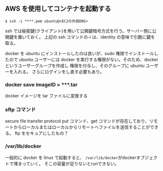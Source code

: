 ## AWS を使用してコンテナを起動する

`$ ssh -i ****.pem ubuntu@<EC2の外部DNS>`

ssh では秘密鍵(クライアント)を用いて公開鍵暗号方式を行う。サーバー側に公開鍵を置いておく。
上記の ssh コマンドの-i は、identity の意味で引数に鍵を取る。

docker を ubuntu にインストールしたのは良いが、sudo 権限でインストールしたので
ubuntu ユーザーには docker を実行する権限がない。そのため、docker というユーザーグループを作成し
権限を付与し、そのグループに ubuntu ユーザーを入れる。
さらにログインをし直す必要もあり。

### docker save imageID > \*\*\*.tar

docker イメージを tar ファイルに変換する

### sftp コマンド

secure file transfer protocol
put コマンド、get コマンドが存在しており、リモートからローカルまたはローカルからリモートへファイルを送信することができる。
ftp をセキュアにしたもの？

### /var/lib/docker

一般的に docker を linux で起動すると、
`/var/lib/docker`がdockerオブジェクトで埋まっていく。
そこの容量が足りないとrunできない。